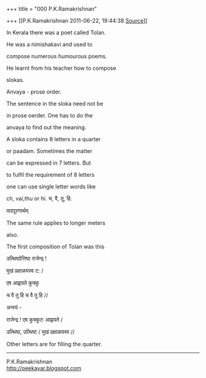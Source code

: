 +++
title = "000 P.K.Ramakrishnan"

+++
[[P.K.Ramakrishnan	2011-06-22, 19:44:38 [Source](https://groups.google.com/g/samskrita/c/03Wgvw0WkHo)]]



  

In Kerala there was a poet called Tolan.

He was a nimishakavi and used to

compose numerous humourous poems.

  

He learnt from his teacher how to compose

slokas. 

  

Anvaya - prose order.

  

The sentence in the sloka need not be

in prose oerder. One has to do the

anvaya to find out the meaning.

  

A sloka contains 8 letters in a quarter

or paadam. Sometimes the matter

can be expressed in 7 letters. But

to fulfil the requirement of 8 letters

one can use single letter words like

ch, vai,thu or hi. च, वै, तु, हि.

पादपूरणार्थम्

The same rule applies to longer meters

also.

  

The first composition of Tolan was this

  

उत्थिष्ठोत्तिष्ठ राजेन्द्र !

मुखं प्रक्षाळयस्व ट: /

एष आह्वयते कुक्कु

च वै तु हि च वै तु हि //

  

अन्वयं -

राजेन्द्र ! एष कुक्कुटः आह्वयते /

उत्थिष्ठ, उत्थिष्ट / मुखं प्रक्षाळयस्व //

Other letters are for filling the quarter.

  

  

  

  

  

  

  

  

  

  

-----------------------------------  
P.K.Ramakrishnan  
<http://peekayar.blogspot.com>

  


